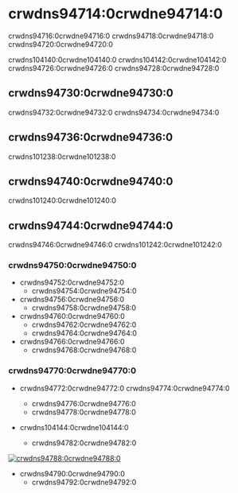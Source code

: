 # crwdns94714:0crwdne94714:0

<p class="description">crwdns94716:0crwdne94716:0 crwdns94718:0crwdne94718:0 crwdns94720:0crwdne94720:0</p>

crwdns104140:0crwdne104140:0 crwdns104142:0crwdne104142:0 crwdns94726:0crwdne94726:0 crwdns94728:0crwdne94728:0

## crwdns94730:0crwdne94730:0

crwdns94732:0crwdne94732:0 crwdns94734:0crwdne94734:0

## crwdns94736:0crwdne94736:0

crwdns101238:0crwdne101238:0

## crwdns94740:0crwdne94740:0

crwdns101240:0crwdne101240:0

## crwdns94744:0crwdne94744:0

crwdns94746:0crwdne94746:0 crwdns101242:0crwdne101242:0

### crwdns94750:0crwdne94750:0

- crwdns94752:0crwdne94752:0 
  - crwdns94754:0crwdne94754:0
- crwdns94756:0crwdne94756:0 
  - crwdns94758:0crwdne94758:0
- crwdns94760:0crwdne94760:0 
  - crwdns94762:0crwdne94762:0
  - crwdns94764:0crwdne94764:0
- crwdns94766:0crwdne94766:0 
  - crwdns94768:0crwdne94768:0

### crwdns94770:0crwdne94770:0

- crwdns94772:0crwdne94772:0 crwdns94774:0crwdne94774:0
  
  - crwdns94776:0crwdne94776:0
  - crwdns94778:0crwdne94778:0
- crwdns104144:0crwdne104144:0
  
  - crwdns94782:0crwdne94782:0

[![crwdns94788:0crwdne94788:0](crwdns94786:0crwdne94786:0)](crwdns94784:0crwdne94784:0)

- crwdns94790:0crwdne94790:0 
  - crwdns94792:0crwdne94792:0